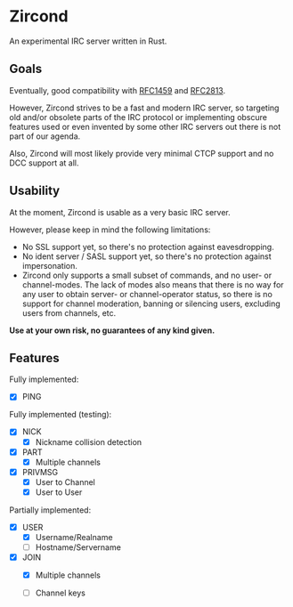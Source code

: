 # Zircond
   An experimental IRC server written in Rust.

## Goals
Eventually, good compatibility with [RFC1459] and [RFC2813].

However, Zircond strives to be a fast and modern IRC server, so targeting old and/or obsolete parts of the IRC protocol or implementing obscure features used or even invented by some other IRC servers out there is not part of our agenda.

Also, Zircond will most likely provide very minimal CTCP support and no DCC support at all.

## Usability
At the moment, Zircond is usable as a very basic IRC server.

However, please keep in mind the following limitations:
- No SSL support yet, so there's no protection against eavesdropping.
- No ident server / SASL support yet, so there's no protection against impersonation.
- Zircond only supports a small subset of commands, and no user- or channel-modes. The lack of modes also means that there is no way for any user to obtain server- or channel-operator status, so there is no support for channel moderation, banning or silencing users, excluding users from channels, etc.

**Use at your own risk, no guarantees of any kind given.**

## Features

Fully implemented:
- [x] PING

Fully implemented (testing):
- [x] NICK
  - [x] Nickname collision detection
- [x] PART
  - [x] Multiple channels
- [x] PRIVMSG
  - [x] User to Channel
  - [x] User to User

Partially implemented:
- [x] USER
  - [x] Username/Realname
  - [ ] Hostname/Servername
- [x] JOIN
  - [x] Multiple channels
  - [ ] Channel keys


[RFC1459]: https://tools.ietf.org/html/rfc1459
[RFC2813]: https://tools.ietf.org/html/rfc2813
